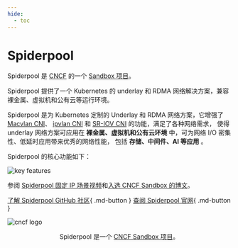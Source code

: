 ```yaml
---
hide:
  - toc
---
```


# Spiderpool

Spiderpool 是 [CNCF](https://www.cncf.io) 的一个 [Sandbox 项目](https://landscape.cncf.io/card-mode?category=cloud-native-network&grouping=category)。

Spiderpool 提供了一个 Kubernetes 的 underlay 和 RDMA 网络解决方案，兼容裸金属、虚拟机和公有云等运行环境。

Spiderpool 是为 Kubernetes 定制的 Underlay 和 RDMA 网络方案，它增强了
[Macvlan CNI](https://github.com/containernetworking/plugins/tree/main/plugins/main/macvlan)、
[ipvlan CNI](https://github.com/containernetworking/plugins/tree/main/plugins/main/ipvlan) 和
[SR-IOV CNI](https://github.com/k8snetworkplumbingwg/sriov-cni) 的功能，满足了各种网络需求，
使得 underlay 网络方案可应用在 **裸金属、虚拟机和公有云环境** 中，可为网络 I/O 密集性、低延时应用带来优秀的网络性能，
包括 **存储、中间件、AI 等应用** 。

Spiderpool 的核心功能如下：

![key features](https://docs.daocloud.io/daocloud-docs-images/docs/zh/docs/community/images/spider-arch.png)

参阅 [Spiderpool 固定 IP 场景视频](../videos/use-cases.md#underlay-ip)和[入选 CNCF Sandbox 的博文](../blogs/2023/231220-spiderpool.md)。

[了解 Spiderpool GitHub 社区](https://github.com/spidernet-io){ .md-button }
[查阅 Spiderpool 官网](https://spidernet-io.github.io/spiderpool/){ .md-button }

![cncf logo](./images/cncf.png)

<p align="center">
Spiderpool 是一个 <a href="https://landscape.cncf.io/?selected=spiderpool">CNCF Sandbox 项目</a>。
</p>
